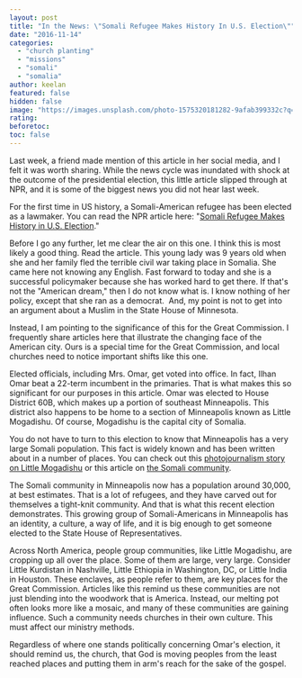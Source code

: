 ```yaml
---
layout: post
title: "In the News: \"Somali Refugee Makes History In U.S. Election\""
date: "2016-11-14"
categories: 
  - "church planting"
  - "missions"
  - "somali"
  - "somalia"
author: keelan
featured: false
hidden: false
image: "https://images.unsplash.com/photo-1575320181282-9afab399332c?q=80&w=2070&auto=format&fit=crop&ixlib=rb-4.0.3&ixid=M3wxMjA3fDB8MHxwaG90by1wYWdlfHx8fGVufDB8fHx8fA%3D%3D"
rating:
beforetoc:
toc: false
---
```


Last week, a friend made mention of this article in her social media, and I felt it was worth sharing. While the news cycle was inundated with shock at the outcome of the presidential election, this little article slipped through at NPR, and it is some of the biggest news you did not hear last week.

For the first time in US history, a Somali-American refugee has been elected as a lawmaker. You can read the NPR article here: "[Somali Refugee Makes History in U.S. Election](http://www.npr.org/sections/goatsandsoda/2016/11/10/501468031/somali-refugee-makes-history-in-u-s-election?utm_campaign=storyshare&utm_source=facebook.com&utm_medium=social)."

Before I go any further, let me clear the air on this one. I think this is most likely a good thing. Read the article. This young lady was 9 years old when she and her family fled the terrible civil war taking place in Somalia. She came here not knowing any English. Fast forward to today and she is a successful policymaker because she has worked hard to get there. If that's not the "American dream," then I do not know what is. I know nothing of her policy, except that she ran as a democrat.  And, my point is not to get into an argument about a Muslim in the State House of Minnesota.

Instead, I am pointing to the significance of this for the Great Commission. I frequently share articles here that illustrate the changing face of the American city. Ours is a special time for the Great Commission, and local churches need to notice important shifts like this one.

Elected officials, including Mrs. Omar, get voted into office. In fact, Ilhan Omar beat a 22-term incumbent in the primaries. That is what makes this so significant for our purposes in this article. Omar was elected to House District 60B, which makes up a portion of southeast Minneapolis. This district also happens to be home to a section of Minneapolis known as Little Mogadishu. Of course, Mogadishu is the capital city of Somalia.

You do not have to turn to this election to know that Minneapolis has a very large Somali population. This fact is widely known and has been written about in a number of places. You can check out this [photojournalism story on Little Mogadishu](http://www.theatlantic.com/photo/2015/12/The-New-Americans/419979/) or this article on [the Somali community](http://www.latimes.com/nation/la-na-minneapolis-somalis-20160517-snap-story.html).

The Somali community in Minneapolis now has a population around 30,000, at best estimates. That is a lot of refugees, and they have carved out for themselves a tight-knit community. And that is what this recent election demonstrates. This growing group of Somali-Americans in Minneapolis has an identity, a culture, a way of life, and it is big enough to get someone elected to the State House of Representatives.

Across North America, people group communities, like Little Mogadishu, are cropping up all over the place. Some of them are large, very large. Consider Little Kurdistan in Nashville, Little Ethiopia in Washington, DC, or Little India in Houston. These enclaves, as people refer to them, are key places for the Great Commission. Articles like this remind us these communities are not just blending into the woodwork that is America. Instead, our melting pot often looks more like a mosaic, and many of these communities are gaining influence. Such a community needs churches in their own culture. This must affect our ministry methods.

Regardless of where one stands politically concerning Omar's election, it should remind us, the church, that God is moving peoples from the least reached places and putting them in arm's reach for the sake of the gospel.
